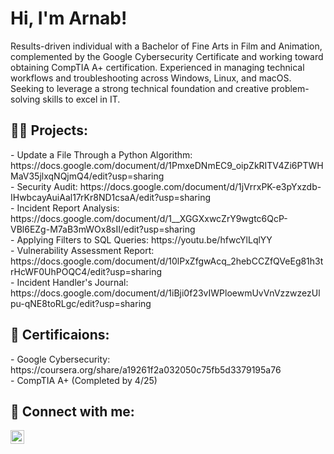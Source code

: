 <h1>Hi, I'm Arnab! </h1>
Results-driven individual with a Bachelor of Fine Arts in Film and Animation, complemented by the Google Cybersecurity Certificate and working toward obtaining CompTIA A+ certification. Experienced in managing technical workflows and troubleshooting across Windows, Linux, and macOS. Seeking to leverage a strong technical foundation and creative problem-solving skills to excel in IT.

<h2>👨‍💻 Projects:</h2>
- Update a File Through a Python Algorithm: https://docs.google.com/document/d/1PmxeDNmEC9_oipZkRITV4Zi6PTWHMaV35jlxqNQjmQ4/edit?usp=sharing <br>
- Security Audit: https://docs.google.com/document/d/1jVrrxPK-e3pYxzdb-IHwbcayAuiAal17rKr8ND1csaA/edit?usp=sharing <br>
- Incident Report Analysis: https://docs.google.com/document/d/1__XGGXxwcZrY9wgtc6QcP-VBl6EZg-M7aB3mWOx8sII/edit?usp=sharing <br>
- Applying Filters to SQL Queries: https://youtu.be/hfwcYlLqlYY <br>
- Vulnerability Assessment Report: https://docs.google.com/document/d/10lPxZfgwAcq_2hebCCZfQVeEg81h3trHcWF0UhPOQC4/edit?usp=sharing <br>
- Incident Handler's Journal: https://docs.google.com/document/d/1iBji0f23vIWPloewmUvVnVzzwzezUlpu-qNE8toRLgc/edit?usp=sharing
<h2>📄 Certificaions:</h2>
- Google Cybersecurity: https://coursera.org/share/a19261f2a032050c75fb5d3379195a76  <br>
- CompTIA A+ (Completed by 4/25)
<h2> 🤳 Connect with me:</h2>

[<img align="left" alt="Arnab Kirtania | LinkedIn" width="22px" src="https://cdn.jsdelivr.net/npm/simple-icons@v3/icons/linkedin.svg" />][linkedin]

[linkedin]: https://www.linkedin.com/in/arnab-kirtania-170426241/

<!--
**joshmadakor1/joshmadakor1** is a ✨ _special_ ✨ repository because its `README.md` (this file) appears on your GitHub profile.

Here are some ideas to get you started:

- 🔭 I’m currently working on ...
- 🌱 I’m currently learning ...
- 👯 I’m looking to collaborate on ...
- 🤔 I’m looking for help with ...
- 💬 Ask me about ...
- 📫 How to reach me: ...
- 😄 Pronouns: ...
- ⚡ Fun fact: ...
-->
